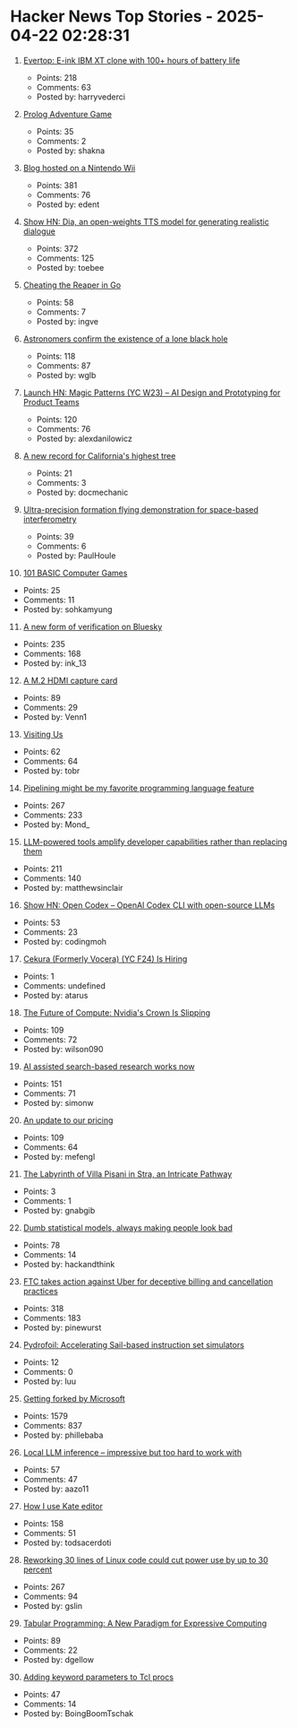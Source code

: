 # Hacker News Top Stories - 2025-04-22 02:28:31

1. [Evertop: E-ink IBM XT clone with 100+ hours of battery life](https://github.com/ericjenott/Evertop)
   - Points: 218
   - Comments: 63
   - Posted by: harryvederci

2. [Prolog Adventure Game](https://github.com/stefanrodrigues2/Prolog-Adventure-game)
   - Points: 35
   - Comments: 2
   - Posted by: shakna

3. [Blog hosted on a Nintendo Wii](https://blog.infected.systems/posts/2025-04-21-this-blog-is-hosted-on-a-nintendo-wii/)
   - Points: 381
   - Comments: 76
   - Posted by: edent

4. [Show HN: Dia, an open-weights TTS model for generating realistic dialogue](https://github.com/nari-labs/dia)
   - Points: 372
   - Comments: 125
   - Posted by: toebee

5. [Cheating the Reaper in Go](https://mcyoung.xyz/2025/04/21/go-arenas/)
   - Points: 58
   - Comments: 7
   - Posted by: ingve

6. [Astronomers confirm the existence of a lone black hole](https://phys.org/news/2025-04-astronomers-lone-black-hole.html)
   - Points: 118
   - Comments: 87
   - Posted by: wglb

7. [Launch HN: Magic Patterns (YC W23) – AI Design and Prototyping for Product Teams](undefined)
   - Points: 120
   - Comments: 76
   - Posted by: alexdanilowicz

8. [A new record for California's highest tree](https://www.sciencedaily.com/releases/2025/04/250417145019.htm)
   - Points: 21
   - Comments: 3
   - Posted by: docmechanic

9. [Ultra-precision formation flying demonstration for space-based interferometry](https://arxiv.org/abs/2504.05001)
   - Points: 39
   - Comments: 6
   - Posted by: PaulHoule

10. [101 BASIC Computer Games](https://github.com/maurymarkowitz/101-BASIC-Computer-Games)
   - Points: 25
   - Comments: 11
   - Posted by: sohkamyung

11. [A new form of verification on Bluesky](https://bsky.social/about/blog/04-21-2025-verification)
   - Points: 235
   - Comments: 168
   - Posted by: ink_13

12. [A M.2 HDMI capture card](https://interfacinglinux.com/2025/04/18/magewell-eco-m-2-hdmi-capture-card/)
   - Points: 89
   - Comments: 29
   - Posted by: Venn1

13. [Visiting Us](https://www.epic.com/visiting/)
   - Points: 62
   - Comments: 64
   - Posted by: tobr

14. [Pipelining might be my favorite programming language feature](https://herecomesthemoon.net/2025/04/pipelining/)
   - Points: 267
   - Comments: 233
   - Posted by: Mond_

15. [LLM-powered tools amplify developer capabilities rather than replacing them](https://matthewsinclair.com/blog/0178-why-llm-powered-programming-is-more-mech-suit-than-artificial-human)
   - Points: 211
   - Comments: 140
   - Posted by: matthewsinclair

16. [Show HN: Open Codex – OpenAI Codex CLI with open-source LLMs](https://github.com/codingmoh/open-codex)
   - Points: 53
   - Comments: 23
   - Posted by: codingmoh

17. [Cekura (Formerly Vocera) (YC F24) Is Hiring](https://www.ycombinator.com/companies/cekura-2/jobs/xaoCPco-founding-engineer)
   - Points: 1
   - Comments: undefined
   - Posted by: atarus

18. [The Future of Compute: Nvidia's Crown Is Slipping](https://mohitdagarwal.substack.com/p/from-dominance-to-dilemma-nvidia)
   - Points: 109
   - Comments: 72
   - Posted by: wilson090

19. [AI assisted search-based research works now](https://simonwillison.net/2025/Apr/21/ai-assisted-search/)
   - Points: 151
   - Comments: 71
   - Posted by: simonw

20. [An update to our pricing](https://windsurf.com/blog/pricing-v2)
   - Points: 109
   - Comments: 64
   - Posted by: mefengl

21. [The Labyrinth of Villa Pisani in Stra, an Intricate Pathway](https://www.finestresullarte.info/en/travel/the-labyrinth-of-villa-pisani-in-stra-suggestions-of-d-annunzio-and-an-intricate-pathway)
   - Points: 3
   - Comments: 1
   - Posted by: gnabgib

22. [Dumb statistical models, always making people look bad](https://statmodeling.stat.columbia.edu/2025/04/18/dumb-statistical-models-always-making-people-look-bad/)
   - Points: 78
   - Comments: 14
   - Posted by: hackandthink

23. [FTC takes action against Uber for deceptive billing and cancellation practices](https://www.ftc.gov/news-events/news/press-releases/2025/04/ftc-takes-action-against-uber-deceptive-billing-cancellation-practices)
   - Points: 318
   - Comments: 183
   - Posted by: pinewurst

24. [Pydrofoil: Accelerating Sail-based instruction set simulators](https://arxiv.org/abs/2503.04389)
   - Points: 12
   - Comments: 0
   - Posted by: luu

25. [Getting forked by Microsoft](https://philiplaine.com/posts/getting-forked-by-microsoft/)
   - Points: 1579
   - Comments: 837
   - Posted by: phillebaba

26. [Local LLM inference – impressive but too hard to work with](https://medium.com/@aazo11/local-llm-inference-897a06cc17a2)
   - Points: 57
   - Comments: 47
   - Posted by: aazo11

27. [How I use Kate editor](https://akselmo.dev/posts/how-i-use-kate-editor/)
   - Points: 158
   - Comments: 51
   - Posted by: todsacerdoti

28. [Reworking 30 lines of Linux code could cut power use by up to 30 percent](https://spectrum.ieee.org/data-center-energy-consumption)
   - Points: 267
   - Comments: 94
   - Posted by: gslin

29. [Tabular Programming: A New Paradigm for Expressive Computing](https://sam.elborai.me/articles/tabular-programming/)
   - Points: 89
   - Comments: 22
   - Posted by: dgellow

30. [Adding keyword parameters to Tcl procs](https://world-playground-deceit.net/blog/2025/04/adding-keyword-parameters-to-tcl-procs.html)
   - Points: 47
   - Comments: 14
   - Posted by: BoingBoomTschak

